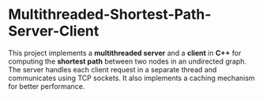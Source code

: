 # Multithreaded-Shortest-Path-Server-Client
This project implements a **multithreaded server** and a **client** in **C++** for computing the **shortest path** between two nodes in an undirected graph. The server handles each client request in a separate thread and communicates using TCP sockets. It also implements a caching mechanism for better performance.
